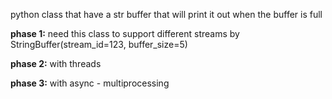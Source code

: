 python class that have a str buffer that will print it out when the buffer is full

**phase 1:** need this class to support different streams by StringBuffer(stream_id=123, buffer_size=5)

**phase 2:** with threads

**phase 3:** with async - multiprocessing